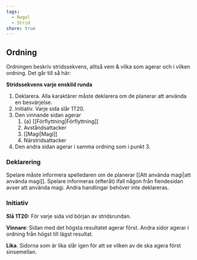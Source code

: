 ```yaml
---
tags:
  - Regel
  - Strid
share: true
---
```

## Ordning
Ordningen beskriv stridssekvens, alltså vem & vilka som agerar och i vilken ordning. Det går till så här:

**Stridssekvens varje enskild runda**
1. Deklarera. Alla karaktärer måste deklarera om de planerar att använda en besvärjelse. 
2. Initiativ. Varje sida slår 1T20. 
3. Den vinnande sidan agerar
	1. {a} [[Förflyttning|Förflyttning]] 
	2. Avståndsattacker
	3. [[Magi|Magi]] 
	4. Närstridsattacker
4. Den andra sidan agerar i samma ordning som i punkt 3.

### Deklarering
Spelare måste informera spelledaren om de planerar [[Att använda magi|att använda magi]]. Spelare informeras (efteråt) ifall någon från fiendesidan avser att använda magi. Andra handlingar behöver inte deklareras. 

### Initiativ 
**Slå 1T20:** För varje sida vid början av stridsrundan.

**Vinnare**: Sidan med det högsta resultatet agerar först. Andra sidor agerar i ordning från högst till lägst resultat.

**Lika**. Sidorna som är lika slår igen för att se vilken av de ska agera först sinsemellan. 

